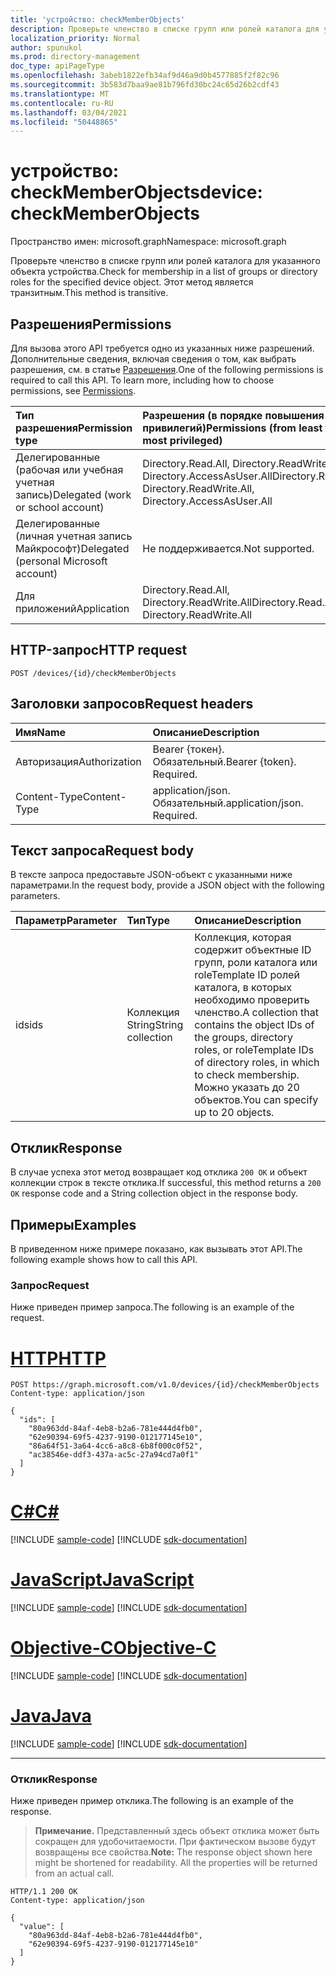 ```yaml
---
title: 'устройство: checkMemberObjects'
description: Проверьте членство в списке групп или ролей каталога для указанного объекта устройства.
localization_priority: Normal
author: spunukol
ms.prod: directory-management
doc_type: apiPageType
ms.openlocfilehash: 3abeb1822efb34af9d46a9d0b4577885f2f82c96
ms.sourcegitcommit: 3b583d7baa9ae81b796fd30bc24c65d26b2cdf43
ms.translationtype: MT
ms.contentlocale: ru-RU
ms.lasthandoff: 03/04/2021
ms.locfileid: "50448865"
---
```

# <a name="device-checkmemberobjects"></a><span data-ttu-id="754ec-103">устройство: checkMemberObjects</span><span class="sxs-lookup"><span data-stu-id="754ec-103">device: checkMemberObjects</span></span>

<span data-ttu-id="754ec-104">Пространство имен: microsoft.graph</span><span class="sxs-lookup"><span data-stu-id="754ec-104">Namespace: microsoft.graph</span></span>

<span data-ttu-id="754ec-105">Проверьте членство в списке групп или ролей каталога для указанного объекта устройства.</span><span class="sxs-lookup"><span data-stu-id="754ec-105">Check for membership in a list of groups or directory roles for the specified device object.</span></span> <span data-ttu-id="754ec-106">Этот метод является транзитным.</span><span class="sxs-lookup"><span data-stu-id="754ec-106">This method is transitive.</span></span>

## <a name="permissions"></a><span data-ttu-id="754ec-107">Разрешения</span><span class="sxs-lookup"><span data-stu-id="754ec-107">Permissions</span></span>

<span data-ttu-id="754ec-p102">Для вызова этого API требуется одно из указанных ниже разрешений. Дополнительные сведения, включая сведения о том, как выбрать разрешения, см. в статье [Разрешения](/graph/permissions-reference).</span><span class="sxs-lookup"><span data-stu-id="754ec-p102">One of the following permissions is required to call this API. To learn more, including how to choose permissions, see [Permissions](/graph/permissions-reference).</span></span>

| <span data-ttu-id="754ec-110">Тип разрешения</span><span class="sxs-lookup"><span data-stu-id="754ec-110">Permission type</span></span>                        | <span data-ttu-id="754ec-111">Разрешения (в порядке повышения привилегий)</span><span class="sxs-lookup"><span data-stu-id="754ec-111">Permissions (from least to most privileged)</span></span> |
|:---------------------------------------|:--------------------------------------------|
| <span data-ttu-id="754ec-112">Делегированные (рабочая или учебная учетная запись)</span><span class="sxs-lookup"><span data-stu-id="754ec-112">Delegated (work or school account)</span></span>     | <span data-ttu-id="754ec-113">Directory.Read.All, Directory.ReadWrite.All, Directory.AccessAsUser.All</span><span class="sxs-lookup"><span data-stu-id="754ec-113">Directory.Read.All, Directory.ReadWrite.All, Directory.AccessAsUser.All</span></span> |
| <span data-ttu-id="754ec-114">Делегированные (личная учетная запись Майкрософт)</span><span class="sxs-lookup"><span data-stu-id="754ec-114">Delegated (personal Microsoft account)</span></span> | <span data-ttu-id="754ec-115">Не поддерживается.</span><span class="sxs-lookup"><span data-stu-id="754ec-115">Not supported.</span></span> |
| <span data-ttu-id="754ec-116">Для приложений</span><span class="sxs-lookup"><span data-stu-id="754ec-116">Application</span></span>                            | <span data-ttu-id="754ec-117">Directory.Read.All, Directory.ReadWrite.All</span><span class="sxs-lookup"><span data-stu-id="754ec-117">Directory.Read.All, Directory.ReadWrite.All</span></span> |

## <a name="http-request"></a><span data-ttu-id="754ec-118">HTTP-запрос</span><span class="sxs-lookup"><span data-stu-id="754ec-118">HTTP request</span></span>

<!-- { "blockType": "ignored" } -->

```http
POST /devices/{id}/checkMemberObjects
```

## <a name="request-headers"></a><span data-ttu-id="754ec-119">Заголовки запросов</span><span class="sxs-lookup"><span data-stu-id="754ec-119">Request headers</span></span>

| <span data-ttu-id="754ec-120">Имя</span><span class="sxs-lookup"><span data-stu-id="754ec-120">Name</span></span>          | <span data-ttu-id="754ec-121">Описание</span><span class="sxs-lookup"><span data-stu-id="754ec-121">Description</span></span>   |
|:--------------|:--------------|
| <span data-ttu-id="754ec-122">Авторизация</span><span class="sxs-lookup"><span data-stu-id="754ec-122">Authorization</span></span> | <span data-ttu-id="754ec-p103">Bearer {токен}. Обязательный.</span><span class="sxs-lookup"><span data-stu-id="754ec-p103">Bearer {token}. Required.</span></span> |
| <span data-ttu-id="754ec-125">Content-Type</span><span class="sxs-lookup"><span data-stu-id="754ec-125">Content-Type</span></span>  | <span data-ttu-id="754ec-p104">application/json. Обязательный.</span><span class="sxs-lookup"><span data-stu-id="754ec-p104">application/json. Required.</span></span> |

## <a name="request-body"></a><span data-ttu-id="754ec-128">Текст запроса</span><span class="sxs-lookup"><span data-stu-id="754ec-128">Request body</span></span>

<span data-ttu-id="754ec-129">В тексте запроса предоставьте JSON-объект с указанными ниже параметрами.</span><span class="sxs-lookup"><span data-stu-id="754ec-129">In the request body, provide a JSON object with the following parameters.</span></span>

| <span data-ttu-id="754ec-130">Параметр</span><span class="sxs-lookup"><span data-stu-id="754ec-130">Parameter</span></span>    | <span data-ttu-id="754ec-131">Тип</span><span class="sxs-lookup"><span data-stu-id="754ec-131">Type</span></span>        | <span data-ttu-id="754ec-132">Описание</span><span class="sxs-lookup"><span data-stu-id="754ec-132">Description</span></span> |
|:-------------|:------------|:------------|
| <span data-ttu-id="754ec-133">ids</span><span class="sxs-lookup"><span data-stu-id="754ec-133">ids</span></span> | <span data-ttu-id="754ec-134">Коллекция String</span><span class="sxs-lookup"><span data-stu-id="754ec-134">String collection</span></span> | <span data-ttu-id="754ec-135">Коллекция, которая содержит объектные ID групп, роли каталога или roleTemplate ID ролей каталога, в которых необходимо проверить членство.</span><span class="sxs-lookup"><span data-stu-id="754ec-135">A collection that contains the object IDs of the groups, directory roles, or roleTemplate IDs of directory roles, in which to check membership.</span></span> <span data-ttu-id="754ec-136">Можно указать до 20 объектов.</span><span class="sxs-lookup"><span data-stu-id="754ec-136">You can specify up to 20 objects.</span></span> |

## <a name="response"></a><span data-ttu-id="754ec-137">Отклик</span><span class="sxs-lookup"><span data-stu-id="754ec-137">Response</span></span>

<span data-ttu-id="754ec-138">В случае успеха этот метод возвращает код отклика `200 OK` и объект коллекции строк в тексте отклика.</span><span class="sxs-lookup"><span data-stu-id="754ec-138">If successful, this method returns a `200 OK` response code and a String collection object in the response body.</span></span>

## <a name="examples"></a><span data-ttu-id="754ec-139">Примеры</span><span class="sxs-lookup"><span data-stu-id="754ec-139">Examples</span></span>

<span data-ttu-id="754ec-140">В приведенном ниже примере показано, как вызывать этот API.</span><span class="sxs-lookup"><span data-stu-id="754ec-140">The following example shows how to call this API.</span></span>

### <a name="request"></a><span data-ttu-id="754ec-141">Запрос</span><span class="sxs-lookup"><span data-stu-id="754ec-141">Request</span></span>

<span data-ttu-id="754ec-142">Ниже приведен пример запроса.</span><span class="sxs-lookup"><span data-stu-id="754ec-142">The following is an example of the request.</span></span>

# <a name="http"></a>[<span data-ttu-id="754ec-143">HTTP</span><span class="sxs-lookup"><span data-stu-id="754ec-143">HTTP</span></span>](#tab/http)
<!-- {
  "blockType": "request",
  "name": "device_checkmemberobjects"
}-->

```http
POST https://graph.microsoft.com/v1.0/devices/{id}/checkMemberObjects
Content-type: application/json

{
  "ids": [
    "80a963dd-84af-4eb8-b2a6-781e444d4fb0",
    "62e90394-69f5-4237-9190-012177145e10",
    "86a64f51-3a64-4cc6-a8c8-6b8f000c0f52",
    "ac38546e-ddf3-437a-ac5c-27a94cd7a0f1"
  ]
}
```
# <a name="c"></a>[<span data-ttu-id="754ec-144">C#</span><span class="sxs-lookup"><span data-stu-id="754ec-144">C#</span></span>](#tab/csharp)
[!INCLUDE [sample-code](../includes/snippets/csharp/device-checkmemberobjects-csharp-snippets.md)]
[!INCLUDE [sdk-documentation](../includes/snippets/snippets-sdk-documentation-link.md)]

# <a name="javascript"></a>[<span data-ttu-id="754ec-145">JavaScript</span><span class="sxs-lookup"><span data-stu-id="754ec-145">JavaScript</span></span>](#tab/javascript)
[!INCLUDE [sample-code](../includes/snippets/javascript/device-checkmemberobjects-javascript-snippets.md)]
[!INCLUDE [sdk-documentation](../includes/snippets/snippets-sdk-documentation-link.md)]

# <a name="objective-c"></a>[<span data-ttu-id="754ec-146">Objective-C</span><span class="sxs-lookup"><span data-stu-id="754ec-146">Objective-C</span></span>](#tab/objc)
[!INCLUDE [sample-code](../includes/snippets/objc/device-checkmemberobjects-objc-snippets.md)]
[!INCLUDE [sdk-documentation](../includes/snippets/snippets-sdk-documentation-link.md)]

# <a name="java"></a>[<span data-ttu-id="754ec-147">Java</span><span class="sxs-lookup"><span data-stu-id="754ec-147">Java</span></span>](#tab/java)
[!INCLUDE [sample-code](../includes/snippets/java/device-checkmemberobjects-java-snippets.md)]
[!INCLUDE [sdk-documentation](../includes/snippets/snippets-sdk-documentation-link.md)]

---


### <a name="response"></a><span data-ttu-id="754ec-148">Отклик</span><span class="sxs-lookup"><span data-stu-id="754ec-148">Response</span></span>

<span data-ttu-id="754ec-149">Ниже приведен пример отклика.</span><span class="sxs-lookup"><span data-stu-id="754ec-149">The following is an example of the response.</span></span> 

> <span data-ttu-id="754ec-p106">**Примечание.** Представленный здесь объект отклика может быть сокращен для удобочитаемости. При фактическом вызове будут возвращены все свойства.</span><span class="sxs-lookup"><span data-stu-id="754ec-p106">**Note:** The response object shown here might be shortened for readability. All the properties will be returned from an actual call.</span></span>

<!-- {
  "blockType": "response",
  "truncated": true,
  "@odata.type": "String",
  "isCollection": true
} -->

```http
HTTP/1.1 200 OK
Content-type: application/json

{
  "value": [
    "80a963dd-84af-4eb8-b2a6-781e444d4fb0", 
    "62e90394-69f5-4237-9190-012177145e10"
  ]
}
```

<!-- uuid: 16cd6b66-4b1a-43a1-adaf-3a886856ed98
2019-02-04 14:57:30 UTC -->
<!-- {
  "type": "#page.annotation",
  "description": "device: checkMemberObjects",
  "keywords": "",
  "section": "documentation",
  "tocPath": ""
}-->

